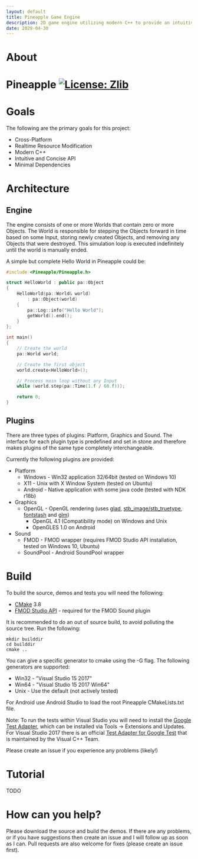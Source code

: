 ```yaml
---
layout: default
title: Pineapple Game Engine
description: 2D game engine utilizing modern C++ to provide an intuitive API and a decoupled plugin system
date: 2020-04-30
---
```

# About

# Pineapple [![License: Zlib](https://img.shields.io/badge/License-Zlib-brightgreen.svg)](https://opensource.org/licenses/Zlib)

# Goals
The following are the primary goals for this project:
* Cross-Platform
* Realtime Resource Modification
* Modern C++
* Intuitive and Concise API
* Minimal Dependencies

# Architecture
## Engine
The engine consists of one or more Worlds that contain zero or more Objects. The World is responsible for stepping the Objects forward in time based on some Input, storing newly created Objects, and removing any Objects that were destroyed. This simulation loop is executed indefinitely until the world is manually ended.

A simple but complete Hello World in Pineapple could be:

```c++
#include <Pineapple/Pineapple.h>

struct HelloWorld : public pa::Object
{
	HelloWorld(pa::World& world)
		: pa::Object(world)
	{
		pa::Log::info("Hello World");
		getWorld().end();
	}
};

int main()
{
	// Create the world
	pa::World world;

	// Create the first object
	world.create<HelloWorld>();

	// Process main loop without any Input
	while (world.step(pa::Time(1.f / 60.f)));

	return 0;
}
```

## Plugins
There are three types of plugins: Platform, Graphics and Sound. The interface for each plugin type is predefined and set in stone and therefore makes plugins of the same type completely interchangeable.

Currently the following plugins are provided:
* Platform
  * Windows - Win32 application 32/64bit (tested on Windows 10)
  * X11 - Unix with X Window System (tested on Ubuntu)
  * Android - Native application with some java code (tested with NDK r18b)
* Graphics
  * OpenGL - OpenGL rendering (uses [glad](https://github.com/Dav1dde/glad), [stb_image/stb_truetype](https://github.com/nothings/stb), [fontstash](https://github.com/memononen/fontstash) and [glm](https://github.com/g-truc/glm))
    * OpenGL 4.1 (Compatibility mode) on Windows and Unix
    * OpenGLES 1.0 on Android
* Sound
  * FMOD - FMOD wrapper (requires FMOD Studio API installation, tested on Windows 10, Ubuntu)
  * SoundPool - Android SoundPool wrapper

# Build
To build the source, demos and tests you will need the following:
* [CMake](https://cmake.org/) 3.8
* [FMOD Studio API](http://www.fmod.org/download) - required for the FMOD Sound plugin

It is recommended to do an out of source build, to avoid polluting the source tree. Run the following:
```
mkdir builddir
cd builddir
cmake ..
```
You can give a specific generator to cmake using the -G flag. The following generators are supported:
* Win32 - "Visual Studio 15 2017"
* Win64 - "Visual Studio 15 2017 Win64"
* Unix - Use the default (not actively tested)

For Android use Android Studio to load the root Pineapple CMakeLists.txt file.

Note: To run the tests within Visual Studio you will need to install the [Google Test Adapter](https://github.com/csoltenborn/GoogleTestAdapter), which can be installed via Tools -> Extensions and Updates. For Visual Studio 2017 there is an official [Test Adapter for Google Test](https://marketplace.visualstudio.com/items?itemName=VisualCPPTeam.TestAdapterforGoogleTest) that is maintained by the Visual C++ Team.

Please create an issue if you experience any problems (likely!)

# Tutorial
TODO

# How can you help?
Please download the source and build the demos. If there are any problems, or if you have suggestions then create an issue and I will follow up as soon as I can. Pull requests are also welcome for fixes (please create an issue first).
